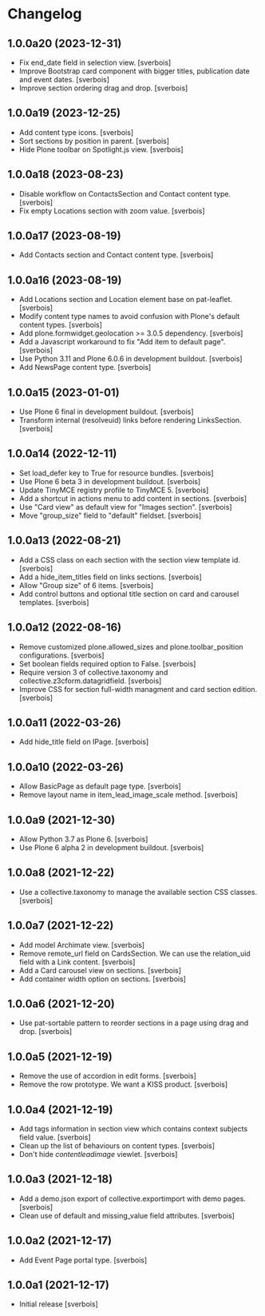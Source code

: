 Changelog
=========

1.0.0a20 (2023-12-31)
---------------------

- Fix end_date field in selection view. [sverbois]
- Improve Bootstrap card component with bigger titles, publication date and event dates. [sverbois]
- Improve section ordering drag and drop. [sverbois]

1.0.0a19 (2023-12-25)
---------------------

- Add content type icons. [sverbois]
- Sort sections by position in parent. [sverbois]
- Hide Plone toolbar on Spotlight.js view. [sverbois]


1.0.0a18 (2023-08-23)
---------------------

- Disable workflow on ContactsSection and Contact content type. [sverbois]
- Fix empty Locations section with zoom value. [sverbois]


1.0.0a17 (2023-08-19)
---------------------

- Add Contacts section and Contact content type. [sverbois]


1.0.0a16 (2023-08-19)
---------------------

- Add Locations section and Location element base on pat-leaflet. [sverbois]
- Modify content type names to avoid confusion with Plone's default content types. [sverbois]
- Add plone.formwidget.geolocation >= 3.0.5 dependency. [sverbois]
- Add a Javascript workaround to fix "Add item to default page". [sverbois]
- Use Python 3.11 and Plone 6.0.6 in development buildout. [sverbois]
- Add NewsPage content type. [sverbois]

1.0.0a15 (2023-01-01)
---------------------

- Use Plone 6 final in development buildout. [sverbois]
- Transform internal (resolveuid) links before rendering LinksSection. [sverbois]

1.0.0a14 (2022-12-11)
---------------------

- Set load_defer key to True for resource bundles. [sverbois]
- Use Plone 6 beta 3 in development buildout. [sverbois]
- Update TinyMCE registry profile to TinyMCE 5. [sverbois]
- Add a shortcut in actions menu to add content in sections. [sverbois]
- Use "Card view" as default view for "Images section". [sverbois]
- Move "group_size" field to "default" fieldset. [sverbois]

1.0.0a13 (2022-08-21)
---------------------

- Add a CSS class on each section with the section view template id. [sverbois]
- Add a hide_item_titles field on links sections. [sverbois]
- Allow "Group size" of 6 items. [sverbois]
- Add control buttons and optional title section on card and carousel templates. [sverbois]

1.0.0a12 (2022-08-16)
---------------------

- Remove customized plone.allowed_sizes and plone.toolbar_position configurations. [sverbois]
- Set boolean fields required option to False. [sverbois]
- Require version 3 of collective.taxonomy and collective.z3cform.datagridfield. [sverbois]
- Improve CSS for section full-width managment and card section edition. [sverbois]

1.0.0a11 (2022-03-26)
---------------------

- Add hide_title field on IPage. [sverbois]

1.0.0a10 (2022-03-26)
---------------------

- Allow BasicPage as default page type. [sverbois]
- Remove layout name in item_lead_image_scale method. [sverbois]

1.0.0a9 (2021-12-30)
--------------------

- Allow Python 3.7 as Plone 6. [sverbois]
- Use Plone 6 alpha 2 in development buildout. [sverbois]

1.0.0a8 (2021-12-22)
--------------------

- Use a collective.taxonomy to manage the available section CSS classes. [sverbois]

1.0.0a7 (2021-12-22)
--------------------

- Add model Archimate view. [sverbois]
- Remove remote_url field on CardsSection. We can use the relation_uid field with a Link content. [sverbois]
- Add a Card carousel view on sections. [sverbois]
- Add container width option on sections. [sverbois]

1.0.0a6 (2021-12-20)
--------------------

- Use pat-sortable pattern to reorder sections in a page using drag and drop. [sverbois]

1.0.0a5 (2021-12-19)
--------------------

- Remove the use of accordion in edit forms. [sverbois]
- Remove the row prototype. We want a KISS product. [sverbois]

1.0.0a4 (2021-12-19)
--------------------

- Add tags information in section view which contains context subjects field value. [sverbois]
- Clean up the list of behaviours on content types. [sverbois]
- Don't hide *contentleadimage* viewlet. [sverbois]

1.0.0a3 (2021-12-18)
--------------------

- Add a demo.json export of collective.exportimport with demo pages. [sverbois]
- Clean use of default and missing_value field attributes. [sverbois]

1.0.0a2 (2021-12-17)
--------------------

- Add Event Page portal type. [sverbois]

1.0.0a1 (2021-12-17)
--------------------

- Initial release [sverbois]
